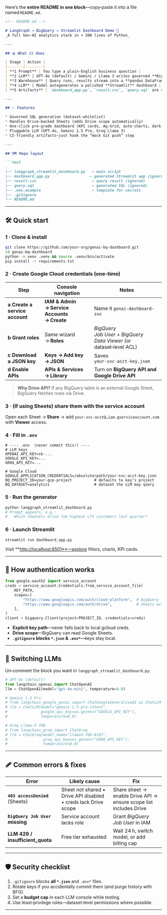 Here’s the **entire README in one block**—copy‑paste it into a file named `README.md`.

````markdown
<!-- README.md -->

# LangGraph → BigQuery → Streamlit Dashboard Demo 🚀  
_A full Gen‑AI analytics stack in < 200 lines of Python_

---

## 📊 What it does

| Stage | Action |
|-------|--------|
| **1 Prompt** | You type a plain‑English business question |
| **2 LLM** | GPT‑4o (default) / Gemini / Llama 3 writes governed **BigQuery SQL** |
| **3 Warehouse** | Query runs, results stream into a **pandas DataFrame** |
| **4 LLM** | Model autogenerates a polished **Streamlit** dashboard |
| **5 Artifacts** | `dashboard_app.py`, `result.csv`, `query.sql` are saved (git‑ignored) |

---

## ✨ Features

* Governed SQL generation (dataset‑whitelist)  
* Handles Drive‑backed Sheets (adds Drive scope automatically)  
* One‑click pro‑grade dashboard (KPI cards, Ag‑Grid, auto‑charts, dark‑mode toggle)  
* Pluggable LLM (GPT‑4o, Gemini 1.5 Pro, Groq Llama 3)  
* CI‑friendly artifacts—just hook the “mock Git push” step

---

## 🗺️ Repo layout

```text
.
├── langgraph_streamlit_dashboard.py   ← main script
├── dashboard_app.py                  ← generated Streamlit app (ignored)
├── result.csv                         ← query result (ignored)
├── query.sql                          ← generated SQL (ignored)
├── .env.example                       ← template for secrets
├── .gitignore
└── README.md
````

---

## 🛠️ Quick start

### 1 · Clone & install

```bash
git clone https://github.com/your‑org/genai‑bq‑dashboard.git
cd genai‑bq‑dashboard
python -m venv .venv && source .venv/bin/activate
pip install -r requirements.txt
```

### 2 · Create Google Cloud credentials (one‑time)

| Step                           | Console navigation                          | Notes                                                               |
| ------------------------------ | ------------------------------------------- | ------------------------------------------------------------------- |
| **a Create a service account** | **IAM & Admin → Service Accounts → Create** | Name it `genai-dashboard-svc`                                       |
| **b Grant roles**              | Same wizard → **Roles**                     | *BigQuery Job User* + *BigQuery Data Viewer* (or dataset‑level ACL) |
| **c Download a JSON key**      | **Keys → Add key → JSON**                   | Saves `your‑svc‑acct‑key.json`                                      |
| **d Enable APIs**              | **APIs & Services → Library**               | Turn on **BigQuery API** **and** **Google Drive API**               |

> **Why Drive API?** If any BigQuery table is an external Google Sheet, BigQuery fetches rows via Drive.

### 3 · (If using Sheets) share them with the service account

Open each Sheet → **Share** → add `your‑svc‑acct@…iam.gserviceaccount.com` with **Viewer** access.

### 4 · Fill in `.env`

```dotenv
# ---- .env  (never commit this!) ----
# LLM keys
OPENAI_API_KEY=sk-...
GOOGLE_API_KEY=...
GROQ_API_KEY=...

# Google Cloud
GOOGLE_APPLICATION_CREDENTIALS=/absolute/path/your‑svc‑acct‑key.json
BQ_PROJECT_ID=your-gcp-project          # defaults to key’s project
BQ_DATASET=analytics                    # dataset the LLM may query
```

### 5 · Run the generator

```bash
python langgraph_streamlit_dashboard.py
# Prompt appears, e.g.:
#   Which channels drive the highest LTV customers last quarter?
```

### 6 · Launch Streamlit

```bash
streamlit run dashboard_app.py
```

Visit \*\*[http://localhost:8501\*\*—explore](http://localhost:8501**—explore) filters, charts, KPI cards.

---

## 🔑 How authentication works

```python
from google.oauth2 import service_account
creds = service_account.Credentials.from_service_account_file(
    KEY_PATH,
    scopes=[
        "https://www.googleapis.com/auth/cloud-platform",  # BigQuery
        "https://www.googleapis.com/auth/drive",           # Sheets external tables
    ],
)
client = bigquery.Client(project=PROJECT_ID, credentials=creds)
```

* **Explicit key path**—never falls back to local gcloud creds.
* **Drive scope**—BigQuery can read Google Sheets.
* **`.gitignore` blocks `*.json` & `.env*`**—keys stay local.

---

## 🤖 Switching LLMs

Un‑comment the block you want in `langgraph_streamlit_dashboard.py`:

```python
# GPT‑4o (default)
from langchain_openai import ChatOpenAI
llm = ChatOpenAI(model="gpt-4o-mini", temperature=0.0)

# Gemini 1.5 Pro
# from langchain_google_genai import ChatGoogleGenerativeAI as ChatLLM
# llm = ChatLLM(model="gemini-1.5-pro-latest",
#               google_api_key=os.getenv("GOOGLE_API_KEY"),
#               temperature=0.0)

# Groq Llama‑3 70B
# from langchain_groq import ChatGroq
# llm = ChatGroq(model_name="llama3-70b-8192",
#                groq_api_key=os.getenv("GROQ_API_KEY"),
#                temperature=0.0)
```

---

## 🩹 Common errors & fixes

| Error                             | Likely cause                                                   | Fix                                                               |
| --------------------------------- | -------------------------------------------------------------- | ----------------------------------------------------------------- |
| **`403 accessDenied`** (Sheets)   | Sheet not shared • Drive API disabled • creds lack Drive scope | Share sheet → enable Drive API → ensure scope list includes Drive |
| **`BigQuery Job User` missing**   | Service account lacks role                                     | Grant *BigQuery Job User* in IAM                                  |
| **LLM 429 / insufficient\_quota** | Free tier exhausted                                            | Wait 24 h, switch model, or add billing cap                       |

---

## 🛡️ Security checklist

1. `.gitignore` blocks **all `*.json`** and `.env*` files.
2. Rotate keys if you accidentally commit them (and purge history with BFG).
3. Set a **budget cap** in each LLM console while testing.
4. Use least‑privilege roles—dataset‑level permissions where possible.

---
